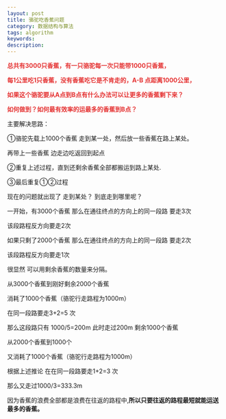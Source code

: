 ```yaml
---
layout: post
title: 骆驼吃香蕉问题
category: 数据结构与算法
tags: algorithm
keywords: 
description: 
---
```


**<span style="color:#e53333;"> </span>**

**<span
style="color:#e53333;">总共有3000只香蕉，有一只骆驼每一次只能带1000只香蕉，</span>**

**<span
style="color:#e53333;">每1公里吃1只香蕉，没有香蕉吃它是不肯走的，A-B 点距离1000公里，</span>**

**<span
style="color:#e53333;">如果这个骆驼要从A点到B点有什么办法可以让更多的香蕉剩下来？</span>**

**<span
style="color:#e53333;">如何做到？如何最有效率的运最多的香蕉到B点？</span>**

主要解决思路： 

①骆驼先载上1000个香蕉 走到某一处，然后放一些香蕉在路上某处。

再带上一些香蕉 边走边吃返回到起点 

②重复上述过程，直到还剩余香蕉全部都搬运到路上某处.

③最后重复①②过程

 

现在的问题就出现了 走到某处？ 到底走到哪里呢？

一开始，有3000个香蕉 那么在通往终点的方向上的同一段路 要走3次

该段路程反方向要走2次

如果只剩了2000个香蕉 那么在通往终点的方向上的同一段路 要走2次

该段路程反方向要走1次

 

很显然 可以用剩余香蕉的数量来分隔。

 

从3000个香蕉到刚好剩余2000个香蕉 

消耗了1000个香蕉（骆驼行走路程为1000m）

在同一段路要走3+2=5 次

那么这段路只有 1000/5=200m 此时走过200m 剩余1000个香蕉

 

从2000个香蕉到1000个 

又消耗了1000个香蕉（骆驼行走路程为1000m）

根据上述推论 在在同一段路要走1+2=3 次

那么又走过1000/3=333.3m

 

因为香蕉的浪费全部都是浪费在往返的路程中,**所以只要往返的路程最短就能运送最多的香蕉。**









